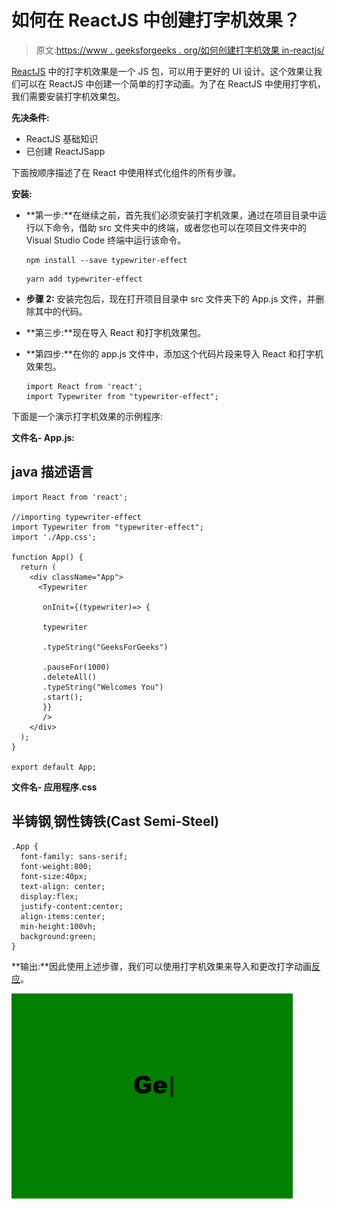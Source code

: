 # 如何在 ReactJS 中创建打字机效果？

> 原文:[https://www . geeksforgeeks . org/如何创建打字机效果 in-reactjs/](https://www.geeksforgeeks.org/how-to-create-typewriter-effect-in-reactjs/)

[ReactJS](https://www.geeksforgeeks.org/reactjs/) 中的打字机效果是一个 JS 包，可以用于更好的 UI 设计。这个效果让我们可以在 ReactJS 中创建一个简单的打字动画。为了在 ReactJS 中使用打字机，我们需要安装打字机效果包。

**先决条件:**

*   ReactJS 基础知识
*   已创建 ReactJSapp

下面按顺序描述了在 React 中使用样式化组件的所有步骤。

**安装:**

*   **第一步:**在继续之前，首先我们必须安装打字机效果，通过在项目目录中运行以下命令，借助 src 文件夹中的终端，或者您也可以在项目文件夹中的 Visual Studio Code 终端中运行该命令。

    ```
    npm install --save typewriter-effect
    ```

    ```
    yarn add typewriter-effect
    ```

*   **步骤 2:** 安装完包后，现在打开项目目录中 src 文件夹下的 App.js 文件，并删除其中的代码。
*   **第三步:**现在导入 React 和打字机效果包。
*   **第四步:**在你的 app.js 文件中，添加这个代码片段来导入 React 和打字机效果包。

    ```
    import React from 'react';
    import Typewriter from "typewriter-effect";
    ```

下面是一个演示打字机效果的示例程序:

**文件名- App.js:**

## java 描述语言

```
import React from 'react';

//importing typewriter-effect
import Typewriter from "typewriter-effect";
import './App.css';

function App() {
  return (
    <div className="App">
      <Typewriter

       onInit={(typewriter)=> {

       typewriter

       .typeString("GeeksForGeeks")

       .pauseFor(1000)
       .deleteAll()
       .typeString("Welcomes You")
       .start();
       }}
       />
    </div>
  );
}

export default App;
```

**文件名- 应用程序.css**

## 半铸钢ˌ钢性铸铁(Cast Semi-Steel)

```
.App {
  font-family: sans-serif;
  font-weight:800;
  font-size:40px;
  text-align: center;
  display:flex;
  justify-content:center;
  align-items:center;
  min-height:100vh;
  background:green;
}
```

**输出:**因此使用上述步骤，我们可以使用打字机效果来导入和更改打字动画[反应](https://www.geeksforgeeks.org/reactjs/)。

![](img/944e20be540bd4d61127ea21b29a6e9f.png)